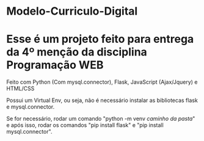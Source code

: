 # Modelo-Curriculo-Digital

# Esse é um projeto feito para entrega da 4º menção da disciplina Programação WEB
Feito com Python (Com mysql.connector), Flask, JavaScript (Ajax/Jquery) e HTML/CSS

Possui um Virtual Env, ou seja, não é necessário instalar as bibliotecas flask e mysql.connector.

Se for necessário, rodar um comando "python -m venv *caminho da pasta*" e após isso, rodar os comandos "pip install flask" e "pip install mysql.connector".
